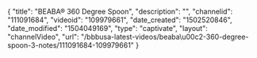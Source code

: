 {
    "title": "BEABA&reg; 360 Degree Spoon",
    "description": "",
    "channelid": "111091684",
    "videoid": "109979661",
    "date_created": "1502520846",
    "date_modified": "1504049169",
    "type": "captivate",
    "layout": "channelVideo",
    "url": "\/bbbusa-latest-videos\/beaba\u00c2-360-degree-spoon-3-notes\/111091684-109979661"
}